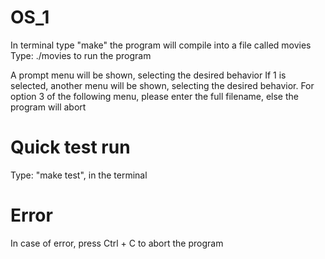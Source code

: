 # OS_1
In terminal type "make" the program will compile into a file called movies
Type: ./movies to run the program

A prompt menu will be shown, selecting the desired behavior
If 1 is selected, another menu will be shown, selecting the desired behavior.
For option 3 of the following menu, please enter the full filename, else the program will abort

# Quick test run
Type: "make test", in the terminal

# Error
In case of error, press Ctrl + C to abort the program